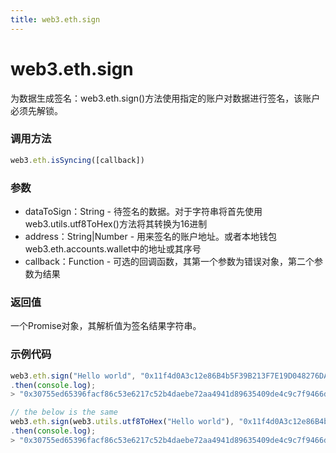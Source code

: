 ```yaml
---
title: web3.eth.sign
---
```


# web3.eth.sign

为数据生成签名：web3.eth.sign()方法使用指定的账户对数据进行签名，该账户必须先解锁。

### 调用方法

```js
web3.eth.isSyncing([callback])
```

### 参数
- dataToSign：String - 待签名的数据。对于字符串将首先使用web3.utils.utf8ToHex()方法将其转换为16进制
- address：String|Number - 用来签名的账户地址。或者本地钱包web3.eth.accounts.wallet中的地址或其序号
- callback：Function - 可选的回调函数，其第一个参数为错误对象，第二个参数为结果

### 返回值

一个Promise对象，其解析值为签名结果字符串。

### 示例代码
```js
web3.eth.sign("Hello world", "0x11f4d0A3c12e86B4b5F39B213F7E19D048276DAe")
.then(console.log);
> "0x30755ed65396facf86c53e6217c52b4daebe72aa4941d89635409de4c9c7f9466d4e9aaec7977f05e923889b33c0d0dd27d7226b6e6f56ce737465c5cfd04be400"

// the below is the same
web3.eth.sign(web3.utils.utf8ToHex("Hello world"), "0x11f4d0A3c12e86B4b5F39B213F7E19D048276DAe")
.then(console.log);
> "0x30755ed65396facf86c53e6217c52b4daebe72aa4941d89635409de4c9c7f9466d4e9aaec7977f05e923889b33c0d0dd27d7226b6e6f56ce737465c5cfd04be400"
```